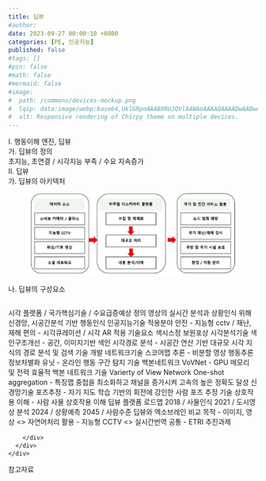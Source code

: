 ```yaml
---
title: 딥뷰
#author: 
date: 2023-09-27 00:00:10 +0800
categories: [PE, 인공지능]
published: false
#tags: []
#pin: false
#math: false
#mermaid: false
#image:
#  path: /commons/devices-mockup.png
#  lqip: data:image/webp;base64,UklGRpoAAABXRUJQVlA4WAoAAAAQAAAADwAABwAAQUxQSDIAAAARL0AmbZurmr57yyIiqE8oiG0bejIYEQTgqiDA9vqnsUSI6H+oAERp2HZ65qP/VIAWAFZQOCBCAAAA8AEAnQEqEAAIAAVAfCWkAALp8sF8rgRgAP7o9FDvMCkMde9PK7euH5M1m6VWoDXf2FkP3BqV0ZYbO6NA/VFIAAAA
#  alt: Responsive rendering of Chirpy theme on multiple devices.
---
```


<div class="post-wrap">
  <div class="para">
    <div class="para-title">
      I. 행동이해 엔진, 딥뷰
    </div>
    <div class="para-cntnt">
      <div class="para">
        <div class="para-title">
          가. 딥뷰의 정의
        </div>
        <div class="para-cntnt">
            초지능, 초연결 / 시각지능 부족 / 수요 지속증가
        </div>
      </div>
    </div>
  </div>
  
  <div class="para">
    <div class="para-title">
      II. 딥뷰
    </div>
    <div class="para-cntnt">
      <div class="para">
        <div class="para-title">
          가. 딥뷰의 아키텍처
        </div>
        <div class="para-cntnt">
          <figure class="post-figure">
            <img src="/assets/img/posts/딥뷰.png" alt="딥뷰">
<!--            <figcaption>Source: Unveiling the Metaverse: Exploring Emerging Trends, Multifaceted Perspectives, and Future Challenges</figcaption>-->
          </figure>
        </div>
      </div>
      <div class="para">
        <div class="para-title">
          나. 딥뷰의 구성요소
        </div>
        <div class="para-cntnt">
          <table class="post-table">
          </table>
            시각 플랫폼 / 국가핵심기술 / 수요급증예상
정의
  영상의 실시간 분석과 상황인식 위해 신경망, 시공간분석 기반 행동인식 인공지능기술
적용분야
  안전 - 지능형 cctv / 재난, 재해
  편의 - 시각큐레이션 / 시각 AR 적용
기술요소 색시스정 보원포상
  시각분석기술
    색인구조개선 - 공간, 이미지기반 색인
    시각경로 분석 - 시공간 연산 기반 대규모 시각 지식의 경로 분석 및 검색 기술 개발
  네트워크기술
    스코어맵 추론 - 비분할 영상 행동추론
    정보차별화 유닛 - 온라인 행동 구간 탐지 기술
  백본네트워크 
    VoVNet - GPU 메모리 및 전력 효율적 백본 네트워크 기술 Varierty of View Network
    One-shot aggregation - 특징맵 중첩을 최소화하고 채널을 증가시켜 고속의 높은 정확도 달성
  신경망기술
    포즈추정 - 자기 지도 학습 기반의 회전에 강인한 사람 포즈 추정 기술
    상호작용 이해 - 사람 사물 상호작용 이해 
딥뷰 플랫폼 로드맵
  2018 / 사물인식
  2021 / 도시영상 분석
  2024 / 상황예측
  2045 / 사람수준
딥뷰와 엑소브레인 비교
  목적 - 이미지, 영상 &lt;&gt; 자연어처리
  활용 - 지능형 CCTV &lt;&gt; 실시간번역
  공통 - ETRI 추진과제

        </div>
      </div>
    </div>
  </div>

  <div class="refr-wrap">
    <div class="refr-title">
        참고자료
    </div>
    <ol class="refr-list">
    <!--    <li>(나현식, 최대선) <a target="_blank" href="https://scienceon.kisti.re.kr/commons/util/originalView.do?cn=JAKO202225948430499&oCn=JAKO202225948430499&dbt=JAKO&journal=NJOU00291864">메타버스 보안 위협 요소 및 대응 방안 검토</a></li>-->
    <!--    <li>(M. Uddin, S. Manickam, H. Ullah, M. Obaidat and A. Dandoush) <a target="_blank" href="https://ieeexplore.ieee.org/abstract/document/10138386">Unveiling the Metaverse: Exploring Emerging Trends, Multifaceted Perspectives, and Future Challenges</a></li>-->
    </ol>
  </div>
</div>
